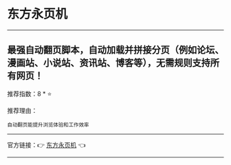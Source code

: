 # 东方永页机

---

## 最强自动翻页脚本，自动加载并拼接分页（例如论坛、漫画站、小说站、资讯站、博客等），无需规则支持所有网页！

推荐指数：8 * ⭐

推荐理由：

    自动翻页能提升浏览体验和工作效率

---



官方链接：👉 [东方永页机](
https://greasyfork.org/zh-CN/scripts/438684-pagetual
) 👈


---


















